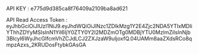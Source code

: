 API KEY : e775d9d385ca8f76409a2109ba8ad621

API Read Access Token :
eyJhbGciOiJIUzI1NiJ9.eyJhdWQiOiJlNzc1ZDlkMzg1Y2E4Zjc2NDA5YTIxMDliYThhZDYyMSIsInN1YiI6IjY0ZTY0Y2I2MDZmOTg0MDBjYTU0MzlmZiIsInNjb3BlcyI6WyJhcGlfcmVhZCJdLCJ2ZXJzaW9uIjoxfQ.04UAMm8aaZXdsRCo8qmpzAzxs_2KRUDosFtybkGAsGA

<!-- 
 'https://api.themoviedb.org/3/movie/11?api_key=e775d9d385ca8f76409a2109ba8ad621' -->